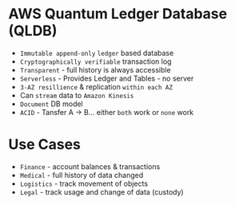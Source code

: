 # AWS Quantum Ledger Database (QLDB)

- `Immutable append-only` `ledger` based database
- `Cryptographically verifiable` transaction log
- `Transparent` - full history is always accessible
- `Serverless` - Provides Ledger and Tables - no server
- `3-AZ resillience` & replication `within each AZ`
- Can `stream` data to `Amazon Kinesis`
- `Document` DB model
- `ACID` - Tansfer A -> B... either `both` work or `none` work

# Use Cases

- `Finance` - account balances & transactions
- `Medical` - full history of data changed
- `Logistics` - track movement of objects
- `Legal` - track usage and change of data (custody)